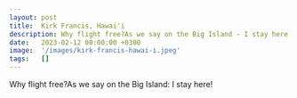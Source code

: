 ```yaml
---
layout: post
title:  Kirk Francis, Hawai'i
description: Why flight free?As we say on the Big Island - I stay here!...
date:   2023-02-12 00:00:00 +0300
image:  '/images/kirk-francis-hawai-i.jpeg'
tags:   []
---
```

Why flight free?As we say on the Big Island: I stay here!

